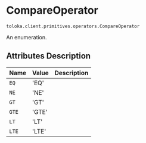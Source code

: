 # CompareOperator
`toloka.client.primitives.operators.CompareOperator`

An enumeration.

## Attributes Description

| Name | Value | Description |
| :------| :-----------| :----------| 
`EQ`|'EQ'|<p></p>
`NE`|'NE'|<p></p>
`GT`|'GT'|<p></p>
`GTE`|'GTE'|<p></p>
`LT`|'LT'|<p></p>
`LTE`|'LTE'|<p></p>
